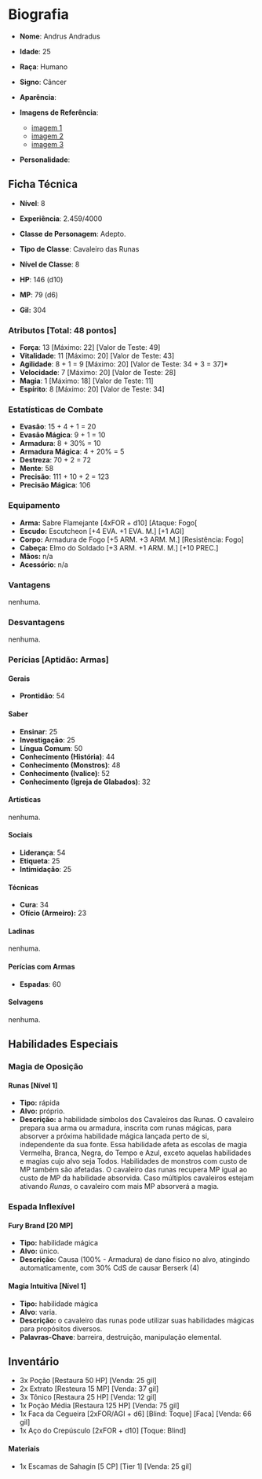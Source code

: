 # Biografia

* **Nome**: Andrus Andradus
* **Idade**: 25
* **Raça**: Humano
* **Signo**: Câncer

* **Aparência**:

* **Imagens de Referência**:
  * [imagem 1](<http://darksouls3.wiki.fextralife.com/file/Dark-Souls-3/fallen_knight_set_small.jpg>)
  * [imagem 2](<https://cdnb3.artstation.com/p/assets/images/images/002/405/987/large/mohammed-al-dabi-fallen-knight.jpg?1461335818>)
  * [imagem 3](<https://66.media.tumblr.com/8c0c9b8dc7b974d1c8dfaa2b6c0f6b25/tumblr_o67eblFXq11r0skuso1_500.jpg>)

* **Personalidade**:

## Ficha Técnica

* **Nível**: 8
* **Experiência**: 2.459/4000
* **Classe de Personagem**: Adepto.
* **Tipo de Classe**: Cavaleiro das Runas
* **Nível de Classe**: 8

* **HP**: 146 (d10)
* **MP**: 79 (d6)

* **Gil:** 304

### Atributos [Total: 48 pontos]

* **Força**: 13 [Máximo: 22] [Valor de Teste: 49]
* **Vitalidade**: 11 [Máximo: 20] [Valor de Teste: 43]
* **Agilidade**: 8 + 1 = 9 [Máximo: 20] [Valor de Teste: 34 + 3 = 37]*
* **Velocidade**: 7 [Máximo: 20] [Valor de Teste: 28]
* **Magia**: 1 [Máximo: 18] [Valor de Teste: 11]
* **Espírito**: 8 [Máximo: 20] [Valor de Teste: 34]

### Estatísticas de Combate

* **Evasão**: 15 + 4 + 1 = 20
* **Evasão Mágica**: 9 + 1 = 10
* **Armadura**: 8 + 30% = 10
* **Armadura Mágica**: 4 + 20% = 5
* **Destreza**: 70 + 2 = 72
* **Mente**: 58
* **Precisão**: 111 + 10 + 2 = 123
* **Precisão Mágica**: 106

### Equipamento

* **Arma:** Sabre Flamejante [4xFOR + d10] [Ataque: Fogo[
* **Escudo:** Escutcheon [+4 EVA. +1 EVA. M.] [+1 AGI]
* **Corpo:** Armadura de Fogo [+5 ARM. +3 ARM. M.] [Resistência: Fogo]
* **Cabeça:** Elmo do Soldado [+3 ARM. +1 ARM. M.] [+10 PREC.]
* **Mãos:** n/a
* **Acessório**: n/a

### Vantagens

nenhuma.

### Desvantagens

nenhuma.

### Perícias [Aptidão: Armas]

#### Gerais

* **Prontidão**: 54

#### Saber

* **Ensinar**: 25
* **Investigação**: 25
* **Língua Comum**: 50
* **Conhecimento (História)**: 44
* **Conhecimento (Monstros)**: 48
* **Conhecimento (Ivalice)**: 52
* **Conhecimento (Igreja de Glabados)**: 32

#### Artísticas

nenhuma.

#### Sociais

* **Liderança**: 54
* **Etiqueta**: 25
* **Intimidação**: 25

#### Técnicas

* **Cura**: 34
* **Ofício (Armeiro):** 23

#### Ladinas

nenhuma.

#### Perícias com Armas

* **Espadas**: 60

#### Selvagens

nenhuma.

## Habilidades Especiais

### Magia de Oposição

#### Runas [Nível 1]

* **Tipo:** rápida
* **Alvo:** próprio.
* **Descrição:** a habilidade símbolos dos Cavaleiros das Runas. O cavaleiro prepara sua arma ou armadura, inscrita com runas mágicas, para absorver a próxima habilidade mágica lançada perto de si, independente da sua fonte. Essa habilidade afeta as escolas de magia Vermelha, Branca, Negra, do Tempo e Azul, exceto aquelas habilidades e magias cujo alvo seja Todos. Habilidades de monstros com custo de MP também são afetadas. O cavaleiro das runas recupera MP igual ao custo de MP da habilidade absorvida. Caso múltiplos cavaleiros estejam ativando *Runas*, o cavaleiro com mais MP absorverá a magia.

### Espada Inflexível

#### Fury Brand [20 MP]
* **Tipo:** habilidade mágica
* **Alvo:** único.
* **Descrição:** Causa (100% - Armadura) de dano físico no alvo, atingindo automaticamente, com 30% CdS de causar Berserk (4)

#### Magia Intuitiva [Nível 1]

* **Tipo:** habilidade mágica
* **Alvo**: varia.
* **Descrição:** o cavaleiro das runas pode utilizar suas habilidades mágicas para propósitos diversos.
* **Palavras-Chave**: barreira, destruição, manipulação elemental.

## Inventário

* 3x Poção [Restaura 50 HP] [Venda: 25 gil]
* 2x Extrato [Resteura 15 MP] [Venda: 37 gil]
* 3x Tônico [Restaura 25 HP] [Venda: 12 gil]
* 1x Poção Média [Restaura 125 HP] [Venda: 75 gil]
* 1x Faca da Cegueira [2xFOR/AGI + d6] [Blind: Toque] [Faca] [Venda: 66 gil]
* 1x Aço do Crepúsculo [2xFOR + d10] [Toque: Blind]
#### Materiais

- 1x  Escamas de Sahagin [5 CP] [Tier 1] [Venda: 25 gil]
